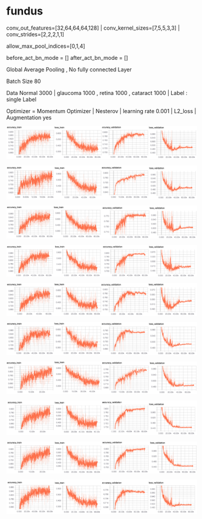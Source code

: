 # fundus 

conv_out_features=[32,64,64,64,128] | conv_kernel_sizes=[7,5,5,3,3] | conv_strides=[2,2,2,1,1]

allow_max_pool_indices=[0,1,4]

before_act_bn_mode = [] after_act_bn_mode = []

Global Average Pooling  , No fully connected Layer

Batch Size 80

Data Normal 3000 | glaucoma 1000 , retina 1000 , cataract 1000 | Label : single Label

Optimizer = Momentum Optimizer | Nesterov | learning rate 0.001 | L2_loss | Augmentation yes

![Alt_text](../../readme_pic/fundus_7_0_result.png)

![Alt_text](../../readme_pic/fundus_7_1_result.png)

![Alt_text](../../readme_pic/fundus_7_2_result.png)

![Alt_text](../../readme_pic/fundus_7_3_result.png)

![Alt_text](../../readme_pic/fundus_7_5_result.png)

![Alt_text](../../readme_pic/fundus_7_6_result.png)

![Alt_text](../../readme_pic/fundus_7_7_result.png)

![Alt_text](../../readme_pic/fundus_7_8_result.png)

![Alt_text](../../readme_pic/fundus_7_9_result.png)

![Alt_text](../../readme_pic/fundus_7_10_result.png)

